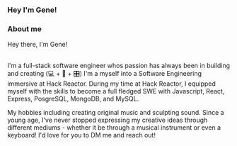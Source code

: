 ### Hey I'm Gene!

<!--
**genewongs/genewongs** is a ✨ _special_ ✨ repository because its `README.md` (this file) appears on your GitHub profile.

Here are some ideas to get you started:

- 🔭 I’m currently working on ...
- 🌱 I’m currently learning ...
- 👯 I’m looking to collaborate on ...
- 🤔 I’m looking for help with ...
- 💬 Ask me about ...
- 📫 How to reach me: ...
- 😄 Pronouns: ...
- ⚡ Fun fact: ...
-->

<h3> About me </h3> 
Hey there, I'm Gene! </br> </br>

I'm a full-stack software engineer whos passion has always been in building and creating (💻 + 🎸 + 🎛)
I'm a myself into a Software Engineering immersive at Hack Reactor. During my time at Hack Reactor, I equipped myself with the skills to become a full fledged SWE with Javascript, React, Express, PosgreSQL, MongoDB, and MySQL.

My hobbies including creating original music and sculpting sound. Since a young age, I've never stopped expressing my creative ideas through different mediums - whether it be through a musical instrument or even a keyboard! I'd love for you to DM me and reach out! 
